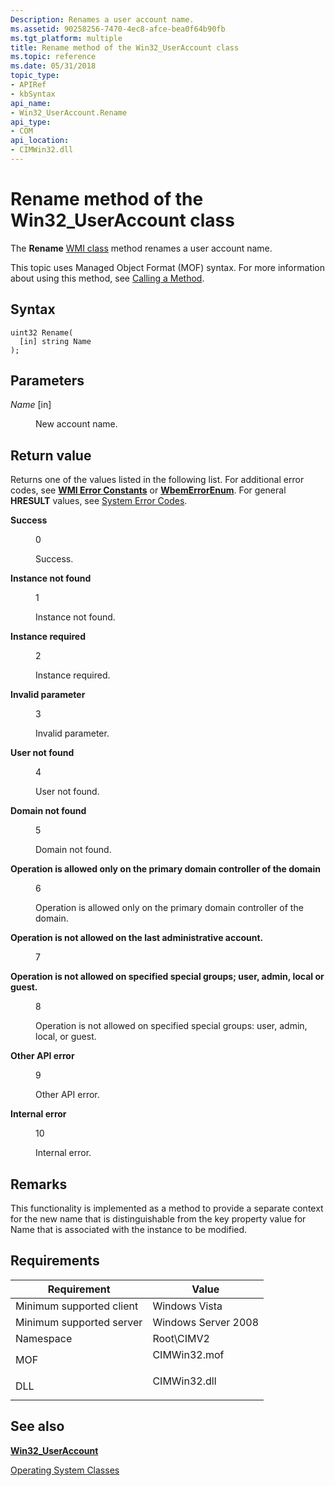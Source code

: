 ```yaml
---
Description: Renames a user account name.
ms.assetid: 90258256-7470-4ec8-afce-bea0f64b90fb
ms.tgt_platform: multiple
title: Rename method of the Win32_UserAccount class
ms.topic: reference
ms.date: 05/31/2018
topic_type: 
- APIRef
- kbSyntax
api_name: 
- Win32_UserAccount.Rename
api_type: 
- COM
api_location: 
- CIMWin32.dll
---
```


# Rename method of the Win32\_UserAccount class

The **Rename** [WMI class](/windows/desktop/WmiSdk/retrieving-a-class) method renames a user account name.

This topic uses Managed Object Format (MOF) syntax. For more information about using this method, see [Calling a Method](/windows/desktop/WmiSdk/calling-a-method).

## Syntax


```mof
uint32 Rename(
  [in] string Name
);
```



## Parameters

<dl> <dt>

*Name* \[in\]
</dt> <dd>

New account name.

</dd> </dl>

## Return value

Returns one of the values listed in the following list. For additional error codes, see [**WMI Error Constants**](/windows/desktop/WmiSdk/wmi-error-constants) or [**WbemErrorEnum**](/windows/desktop/api/wbemdisp/ne-wbemdisp-wbemerrorenum). For general **HRESULT** values, see [System Error Codes](/windows/desktop/Debug/system-error-codes).

<dl> <dt>

**Success**
</dt> <dd>

0

Success.

</dd> <dt>

**Instance not found**
</dt> <dd>

1

Instance not found.

</dd> <dt>

**Instance required**
</dt> <dd>

2

Instance required.

</dd> <dt>

**Invalid parameter**
</dt> <dd>

3

Invalid parameter.

</dd> <dt>

**User not found**
</dt> <dd>

4

User not found.

</dd> <dt>

**Domain not found**
</dt> <dd>

5

Domain not found.

</dd> <dt>

**Operation is allowed only on the primary domain controller of the domain**
</dt> <dd>

6

Operation is allowed only on the primary domain controller of the domain.

</dd> <dt>

**Operation is not allowed on the last administrative account.**
</dt> <dd>

7

</dd> <dt>

**Operation is not allowed on specified special groups; user, admin, local or guest.**
</dt> <dd>

8

Operation is not allowed on specified special groups: user, admin, local, or guest.

</dd> <dt>

**Other API error**
</dt> <dd>

9

Other API error.

</dd> <dt>

**Internal error**
</dt> <dd>

10

Internal error.

</dd> </dl>

## Remarks

This functionality is implemented as a method to provide a separate context for the new name that is distinguishable from the key property value for Name that is associated with the instance to be modified.

## Requirements



| Requirement | Value |
|-------------------------------------|-----------------------------------------------------------------------------------------|
| Minimum supported client<br/> | Windows Vista<br/>                                                                |
| Minimum supported server<br/> | Windows Server 2008<br/>                                                          |
| Namespace<br/>                | Root\\CIMV2<br/>                                                                  |
| MOF<br/>                      | <dl> <dt>CIMWin32.mof</dt> </dl> |
| DLL<br/>                      | <dl> <dt>CIMWin32.dll</dt> </dl> |



## See also

<dl> <dt>

[**Win32\_UserAccount**](win32-useraccount.md)
</dt> <dt>

[Operating System Classes](/previous-versions//aa392727(v=vs.85))
</dt> </dl>

 

